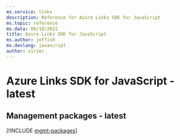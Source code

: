 ```yaml
---
ms.service: links
description: Reference for Azure Links SDK for JavaScript
ms.topic: reference
ms.data: 08/18/2022
title: Azure Links SDK for JavaScript
ms.author: jeffish
ms.devlang: javascript
author: xirzec
---
```

# Azure Links SDK for JavaScript - latest

## Management packages - latest
[!INCLUDE [mgmt-packages](links-mgmt-index.md)]